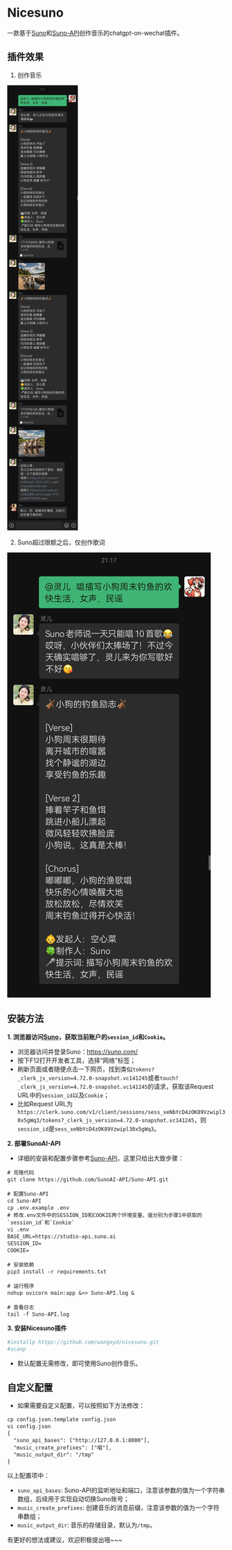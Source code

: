 # Nicesuno

一款基于[Suno](https://suno.com/)和[Suno-API](https://github.com/SunoAI-API/Suno-API)创作音乐的chatgpt-on-wechat插件。

## 插件效果

1. 创作音乐

![创作音乐](./images/创作音乐.jpg)

2. Suno超过限额之后，仅创作歌词

![创作歌词](./images/创作歌词.jpg)

## 安装方法

**1. 浏览器访问[Suno](https://suno.com/)，获取当前账户的`session_id`和`Cookie`。**

+ 浏览器访问并登录Suno：https://suno.com/
+ 按下F12打开开发者工具，选择“网络”标签；
+ 刷新页面或者随便点击一下网页，找到类似`tokens?_clerk_js_version=4.72.0-snapshot.vc141245`或者`touch?_clerk_js_version=4.72.0-snapshot.vc141245`的请求，获取该Request URL中的`session_id`以及`Cookie`；
+ 比如Request URL为`https://clerk.suno.com/v1/client/sessions/sess_xeNbYcD4zOK89Vzwipl30x5gWq3/tokens?_clerk_js_version=4.72.0-snapshot.vc141245`，则`session_id`是`sess_xeNbYcD4zOK89Vzwipl30x5gWq3`。

**2. 部署SunoAI-API**

+ 详细的安装和配置步骤参考[Suno-API](https://github.com/SunoAI-API/Suno-API)，这里只给出大致步骤：
```shell
# 克隆代码
git clone https://github.com/SunoAI-API/Suno-API.git

# 配置Suno-API
cd Suno-API
cp .env.example .env
# 修改.env文件中的SESSION_ID和COOKIE两个环境变量，值分别为步骤1中获取的`session_id`和`Cookie`
vi .env
BASE_URL=https://studio-api.suno.ai
SESSION_ID=
COOKIE=

# 安装依赖
pip3 install -r requirements.txt

# 运行程序
nohup uvicorn main:app &>> Suno-API.log &

# 查看日志
tail -f Suno-API.log
```

**3. 安装Nicesuno插件**

```sh
#installp https://github.com/wangxyd/nicesuno.git
#scanp
```
+ 默认配置无需修改，即可使用Suno创作音乐。

## 自定义配置

+ 如果需要自定义配置，可以按照如下方法修改：
```shell
cp config.json.template config.json
vi config.json
{
  "suno_api_bases": ["http://127.0.0.1:8000"],
  "music_create_prefixes": ["唱"],
  "music_output_dir": "/tmp"
}
```

以上配置项中：

- `suno_api_bases`: Suno-API的监听地址和端口，注意该参数的值为一个字符串数组，后续用于实现自动切换Suno账号；
- `music_create_prefixes`: 创建音乐的消息前缀，注意该参数的值为一个字符串数组；
- `music_output_dir`: 音乐的存储目录，默认为`/tmp`。

有更好的想法或建议，欢迎积极提出哦~~~
